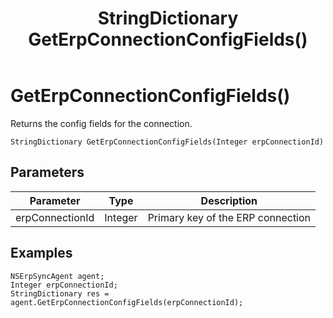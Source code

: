 ﻿---
uid: crmscript_ref_NSErpSyncAgent_GetErpConnectionConfigFields
title: StringDictionary GetErpConnectionConfigFields()
description: CRMScript method in the NSErpSyncAgent class that returns the config fields for the connection
intellisense: NSErpSyncAgent.GetErpConnectionConfigFields
keywords: NSErpSyncAgent, GetErpConnectionConfigFields, GetErpConnectionConfigFields(Integer)
so.topic: reference
---

# GetErpConnectionConfigFields()

Returns the config fields for the connection.

`StringDictionary GetErpConnectionConfigFields(Integer erpConnectionId)`

## Parameters

| Parameter | Type | Description |
|---|---|---|
| erpConnectionId | Integer | Primary key of the ERP connection |

## Examples

```crmscript
NSErpSyncAgent agent;
Integer erpConnectionId;
StringDictionary res = agent.GetErpConnectionConfigFields(erpConnectionId);
```
